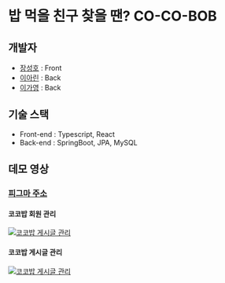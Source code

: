 # 밥 먹을 친구 찾을 땐? CO-CO-BOB

## 개발자

- [장성호](https://github.com/tjdgh925) : Front
- [이아린](https://github.com/Arin0421) : Back
- [이가영](https://github.com/GaYeongLee0419) : Back

## 기술 스택

- Front-end : Typescript, React
- Back-end : SpringBoot, JPA, MySQL

## 데모 영상
### [피그마 주소](https://www.figma.com/file/BLNpeNVT5i5r5lJCIFuDuH/%EC%BD%94%EC%BD%94%EB%B0%A5---%EA%B0%99%EC%9D%B4-%EB%B0%A5-%EB%A8%B9%EC%9D%84-%EC%B9%9C%EA%B5%AC%EB%A5%BC-%EC%B0%BE%EC%95%84%EB%B3%B4%EC%84%B8%EC%9A%94?node-id=0%3A1)

#### 코코밥 회원 관리
[![코코밥 게시글 관리](http://img.youtube.com/vi/um8dDbJshNo/0.jpg)](https://youtu.be/um8dDbJshNo) 

#### 코코밥 게시글 관리
[![코코밥 게시글 관리](http://img.youtube.com/vi/b5-2TBntDng/0.jpg)](https://youtu.be/b5-2TBntDng) 
